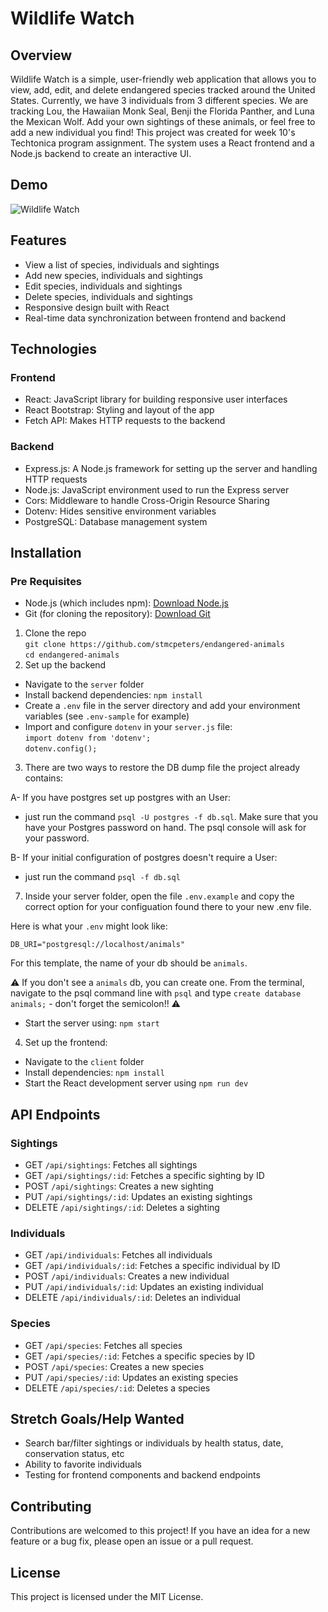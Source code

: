 # Wildlife Watch

## Overview
Wildlife Watch is a simple, user-friendly web application that allows you to view, add, edit, and delete endangered species tracked around the United States. Currently, we have 3 individuals from 3 different species. We are tracking Lou, the Hawaiian Monk Seal, Benji the Florida Panther, and Luna the Mexican Wolf. Add your own sightings of these animals, or feel free to add a new individual you find! This project was created for week 10's Techtonica program assignment. The system uses a React frontend and a Node.js backend to create an interactive UI.

## Demo
![Wildlife Watch](client/src/assets/demo.gif)

## Features
- View a list of species, individuals and sightings
- Add new species, individuals and sightings
- Edit species, individuals and sightings
- Delete species, individuals and sightings
- Responsive design built with React
- Real-time data synchronization between frontend and backend

## Technologies
### Frontend
- React: JavaScript library for building responsive user interfaces
- React Bootstrap: Styling and layout of the app
- Fetch API: Makes HTTP requests to the backend <br>
### Backend
- Express.js: A Node.js framework for setting up the server and handling HTTP requests
- Node.js: JavaScript environment used to run the Express server
- Cors: Middleware to handle Cross-Origin Resource Sharing
- Dotenv: Hides sensitive environment variables
- PostgreSQL: Database management system

## Installation
### Pre Requisites 
- Node.js (which includes npm): [Download Node.js](https://nodejs.org/en/download/package-manager)
- Git (for cloning the repository): [Download Git](https://git-scm.com/downloads)

1. Clone the repo <br>
`git clone https://github.com/stmcpeters/endangered-animals`<br>
`cd endangered-animals` 
2. Set up the backend
- Navigate to the `server` folder
- Install backend dependencies: `npm install`
- Create a `.env` file in the server directory and add your environment variables (see `.env-sample` for example)
- Import and configure `dotenv` in your `server.js` file: <br>
`import dotenv from 'dotenv';` <br>
`dotenv.config();` <br>
3. There are two ways to restore the DB dump file the project already contains: 

A- If you have postgres set up postgres with an User:  
 * just run the command `psql -U postgres -f db.sql`. Make sure that you have your Postgres password on hand. The psql console will ask for your password. 

B- If your initial configuration of postgres doesn't require a User:
* just run the command `psql -f db.sql`

7. Inside your server folder, open the file `.env.example` and copy the correct option for your configuation found there to your new .env file. 

Here is what your `.env` might look like:

```
DB_URI="postgresql://localhost/animals"
``` 
For this template, the name of your db should be `animals`.

⚠️ If you don't see a `animals` db, you can create one. From the terminal, navigate to the psql command line with `psql` and type `create database animals;` - don't forget the semicolon!! ⚠️

- Start the server using: `npm start`

4. Set up the frontend:
- Navigate to the `client` folder
- Install dependencies: `npm install`
- Start the React development server using `npm run dev`

## API Endpoints
### Sightings
- GET `/api/sightings`: Fetches all sightings
- GET `/api/sightings/:id`: Fetches a specific sighting by ID
- POST `/api/sightings`: Creates a new sighting
- PUT `/api/sightings/:id`: Updates an existing sightings
- DELETE `/api/sightings/:id`: Deletes a sighting
### Individuals
- GET `/api/individuals`: Fetches all individuals
- GET `/api/individuals/:id`: Fetches a specific individual by ID
- POST `/api/individuals`: Creates a new individual
- PUT `/api/individuals/:id`: Updates an existing individual
- DELETE `/api/individuals/:id`: Deletes an individual
### Species
- GET `/api/species`: Fetches all species
- GET `/api/species/:id`: Fetches a specific species by ID
- POST `/api/species`: Creates a new species
- PUT `/api/species/:id`: Updates an existing species
- DELETE `/api/species/:id`: Deletes a species

## Stretch Goals/Help Wanted
- Search bar/filter sightings or individuals by health status, date, conservation status, etc
- Ability to favorite individuals
- Testing for frontend components and backend endpoints

## Contributing
Contributions are welcomed to this project! If you have an idea for a new feature or a bug fix, please open an issue or a pull request.

## License
This project is licensed under the MIT License.
